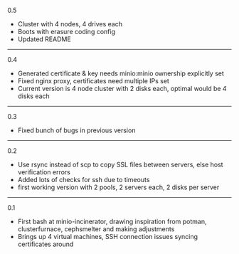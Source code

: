 0.5

* Cluster with 4 nodes, 4 drives each
* Boots with erasure coding config
* Updated README

---

0.4

* Generated certificate & key needs minio:minio ownership explicitly set
* Fixed nginx proxy, certificates need multiple IPs set
* Current version is 4 node cluster with 2 disks each, optimal would be 4 disks each

---

0.3

* Fixed bunch of bugs in previous version

---

0.2

* Use rsync instead of scp to copy SSL files between servers, else host verification errors
* Added lots of checks for ssh due to timeouts
* first working version with 2 pools, 2 servers each, 2 disks per server

---

0.1

* First bash at minio-incinerator, drawing inspiration from potman, clusterfurnace, cephsmelter and making adjustments
* Brings up 4 virtual machines, SSH connection issues syncing certificates around
